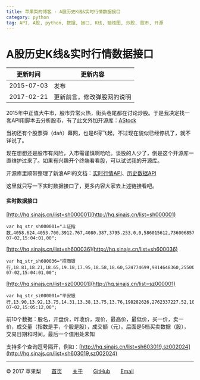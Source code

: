 ```yaml
---
title: 苹果梨的博客 - A股历史K线&实时行情数据接口
category: python
tag: API, A股, python, 数据, 接口, K线, 蜡烛图, 炒股, 股市, 开源
---
```


# A股历史K线&实时行情数据接口

| 更新时间       | 更新内容          |
| ---------- | ------------- |
| 2015-07-03 | 发布            |
| 2017-02-21 | 更新前言，修改弹股网的说明 |

2015年中正值大牛市，股市异常火热，街头巷尾都在讨论炒股。于是我决定找一套API用脚本去分析股市，有了此文外加开源库：[AStock](https://github.com/HarrisonXi/AStock)

当初还有个股票弹（daǹ）幕网，也是6得飞起，不过现在貌似已经停机了，就不详说了。

现在想想还是股市有风险，入市需谨慎啊哈哈。谈股的人少了，倒是这个开源库一直维护过来了。如果有兴趣开个终端看看股，可以试试我的开源库。

开源库里顺带整理了新浪API的文档：[实时行情API](https://github.com/HarrisonXi/AStock/blob/master/%E5%AE%9E%E6%97%B6%E8%A1%8C%E6%83%85API.md)、[历史数据API](https://github.com/HarrisonXi/AStock/blob/master/%E5%8E%86%E5%8F%B2%E6%95%B0%E6%8D%AEAPI.md)

这里就只写一下实时数据接口了，更多内容大家去上述链接看吧。

#### 实时数据接口

[http://hq.sinajs.cn/list=sh000001](http://hq.sinajs.cn/list=sh000001)

```
var hq_str_sh000001="上证指数,4058.624,4053.700,3912.767,4080.387,3795.253,0,0,586015612,736006857593,0,0,0,0,0,0,0,0,0,0,0,0,0,0,0,0,0,0,0,0,2015-07-02,15:04:01,00";
```

[http://hq.sinajs.cn/list=sh600036](http://hq.sinajs.cn/list=sh600036)

```
var hq_str_sh600036="招商银行,18.81,18.21,18.65,19.18,17.95,18.58,18.60,524774699,9814648360,25500,18.58,36300,18.57,21600,18.56,8100,18.55,32400,18.54,117478,18.60,3000,18.64,469900,18.65,320376,18.66,115700,18.67,2015-07-02,15:04:01,00";
```

[http://hq.sinajs.cn/list=sz000001](http://hq.sinajs.cn/list=sz000001)

```
var hq_str_sz000001="平安银行,13.90,13.92,13.75,14.31,13.38,13.75,13.76,198282626,2762337227.52,1091788,13.75,15200,13.74,69300,13.73,16701,13.72,28800,13.71,51900,13.76,334592,13.77,77800,13.78,284700,13.79,62800,13.80,2015-07-02,15:05:12,00";
```

前10个数据：股名，开盘价，昨收价，现价，最高价，最低价，买一价，卖一价，成交量（指数是手，个股是股），成交额（元）。后面是5档买卖数据（股），交易日期和时间。最后一个值用处未知

支持多个查询逗号隔开，例如：[http://hq.sinajs.cn/list=sh603019,sz002024](http://hq.sinajs.cn/list=sh603019,sz002024)

------

© 2017 苹果梨　　[首页](/)　　[关于](/about.html)　　[GitHub](https://github.com/HarrisonXi)　　[Email](mailto:gpra8764@gmail.com)

